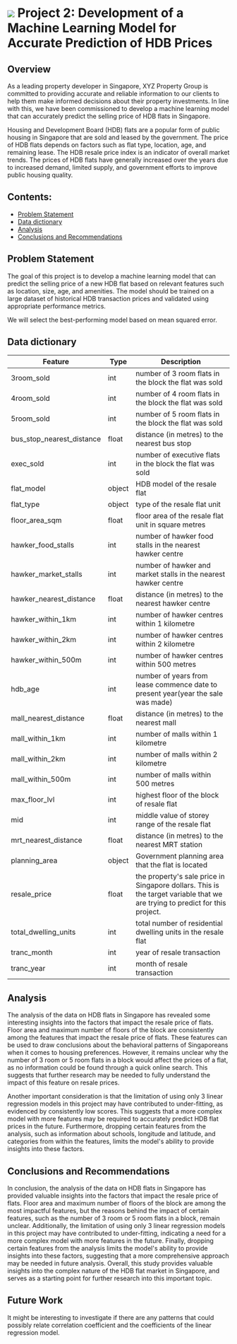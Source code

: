 # ![](https://ga-dash.s3.amazonaws.com/production/assets/logo-9f88ae6c9c3871690e33280fcf557f33.png) Project 2: Development of a Machine Learning Model for Accurate Prediction of HDB Prices

## Overview
As a leading property developer in Singapore, XYZ Property Group is committed to providing accurate and reliable information to our clients to help them make informed decisions about their property investments. In line with this, we have been commissioned to develop a machine learning model that can accurately predict the selling price of HDB flats in Singapore.

Housing and Development Board (HDB) flats are a popular form of public housing in Singapore that are sold and leased by the government. The price of HDB flats depends on factors such as flat type, location, age, and remaining lease. The HDB resale price index is an indicator of overall market trends. The prices of HDB flats have generally increased over the years due to increased demand, limited supply, and government efforts to improve public housing quality.


## Contents:
- [Problem Statement](#Problem-Statement)
- [Data dictionary](#Data-dictionary)
- [Analysis](#Analysis)
- [Conclusions and Recommendations](#Conclusions-and-Recommendations)

## Problem Statement
The goal of this project is to develop a machine learning model that can predict the selling price of a new HDB flat based on relevant features such as location, size, age, and amenities. The model should be trained on a large dataset of historical HDB transaction prices and validated using appropriate performance metrics.

We will select the best-performing model based on mean squared error.

## Data dictionary
|Feature|Type|Description|
|---|---|---|
|3room_sold|int|number of 3 room flats in the block the flat was sold|
|4room_sold|int|number of 4 room flats in the block the flat was sold|
|5room_sold|int|number of 5 room flats in the block the flat was sold|
|bus_stop_nearest_distance|float|distance (in metres) to the nearest bus stop|
|exec_sold|int|number of executive flats in the block the flat was sold|
|flat_model|object|HDB model of the resale flat|
|flat_type|object|type of the resale flat unit|
|floor_area_sqm|float|floor area of the resale flat unit in square metres|
|hawker_food_stalls|int|number of hawker food stalls in the nearest hawker centre|
|hawker_market_stalls|int|number of hawker and market stalls in the nearest hawker centre|
|hawker_nearest_distance|float|distance (in metres) to the nearest hawker centre|
|hawker_within_1km|int|number of hawker centres within 1 kilometre|
|hawker_within_2km|int|number of hawker centres within 2 kilometre|
|hawker_within_500m|int|number of hawker centres within 500 metres|
|hdb_age|int|number of years from lease commence date to present year(year the sale was made)|
|mall_nearest_distance|float|distance (in metres) to the nearest mall|
|mall_within_1km|int|number of malls within 1 kilometre|
|mall_within_2km|int|number of malls within 2 kilometre|
|mall_within_500m|int|number of malls within 500 metres|
|max_floor_lvl|int|highest floor of the block of resale flat|
|mid|int|middle value of storey range of the resale flat|
|mrt_nearest_distance|float|distance (in metres) to the nearest MRT station|
|planning_area|object|Government planning area that the flat is located|
|resale_price|float|the property's sale price in Singapore dollars. This is the target variable that we are trying to predict for this project.|
|total_dwelling_units|int|total number of residential dwelling units in the resale flat|
|tranc_month|int|year of resale transaction|
|tranc_year|int|month of resale transaction|


## Analysis
The analysis of the data on HDB flats in Singapore has revealed some interesting insights into the factors that impact the resale price of flats. Floor area and maximum number of floors of the block are consistently among the features that impact the resale price of flats. These features can be used to draw conclusions about the behavioral patterns of Singaporeans when it comes to housing preferences. However, it remains unclear why the number of 3 room or 5 room flats in a block would affect the prices of a flat, as no information could be found through a quick online search. This suggests that further research may be needed to fully understand the impact of this feature on resale prices.

Another important consideration is that the limitation of using only 3 linear regression models in this project may have contributed to under-fitting, as evidenced by consistently low scores. This suggests that a more complex model with more features may be required to accurately predict HDB flat prices in the future. Furthermore, dropping certain features from the analysis, such as information about schools, longitude and latitude, and categories from within the features, limits the model's ability to provide insights into these factors.

## Conclusions and Recommendations
In conclusion, the analysis of the data on HDB flats in Singapore has provided valuable insights into the factors that impact the resale price of flats. Floor area and maximum number of floors of the block are among the most impactful features, but the reasons behind the impact of certain features, such as the number of 3 room or 5 room flats in a block, remain unclear. Additionally, the limitation of using only 3 linear regression models in this project may have contributed to under-fitting, indicating a need for a more complex model with more features in the future. Finally, dropping certain features from the analysis limits the model's ability to provide insights into these factors, suggesting that a more comprehensive approach may be needed in future analysis. Overall, this study provides valuable insights into the complex nature of the HDB flat market in Singapore, and serves as a starting point for further research into this important topic.

## Future Work
It might be interesting to investigate if there are any patterns that could possibly relate correlation coefficient and the coefficients of the linear regression model.